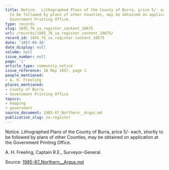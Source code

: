 ```yaml
---
title: Notice.  Lithographed Plans of the County of Burra, price 5/- each, shortly
  to be followed by plans of other Counties, may be obtained on application at the
  Government Printing Office.
type: records
slug: 1845_76_sa_register_content_10675
url: /records/1845_76_sa_register_content_10675/
record_id: 1845_76_sa_register_content_10675
date: '1857-05-16'
date_display: null
volume: null
issue_number: null
page: '1'
article_type: community_notice
issue_reference: 16 May 1857, page 1
people_mentioned:
- A. H. Freeling
places_mentioned:
- County of Burra
- Government Printing Office
topics:
- mapping
- government
source_document: 1985-87_Northern__Argus.md
publication_slug: sa-register
---
```


Notice.  Lithographed Plans of the County of Burra, price 5/- each, shortly to be followed by plans of other Counties, may be obtained on application at the Government Printing Office.

A. H. Freeling, Captain R.E., Surveyor-General.

Source: [1985-87_Northern__Argus.md](/downloads/markdown/1985-87_Northern__Argus.md)
